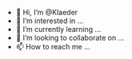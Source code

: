 - 👋 Hi, I’m @Klaeder
- 👀 I’m interested in ...
- 🌱 I’m currently learning ...
- 💞️ I’m looking to collaborate on ...
- 📫 How to reach me ...

<!---
Klaeder/Klaeder is a ✨ special ✨ repository because its `README.md` (this file) appears on your GitHub profile.
You can click the Preview link to take a look at your changes.
--->
